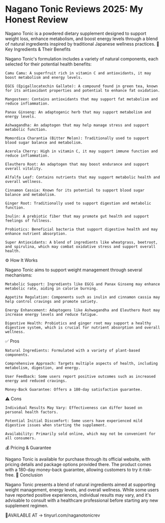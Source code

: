 # Nagano Tonic Reviews 2025: My Honest Review

Nagano Tonic is a powdered dietary supplement designed to support weight loss, enhance metabolism, and boost energy levels through a blend of natural ingredients inspired by traditional Japanese wellness practices.
🌿 Key Ingredients & Their Benefits

Nagano Tonic's formulation includes a variety of natural components, each selected for their potential health benefits:

    Camu Camu: A superfruit rich in vitamin C and antioxidants, it may boost metabolism and energy levels.

    EGCG (Epigallocatechin Gallate): A compound found in green tea, known for its antioxidant properties and potential to enhance fat oxidation.

    Mangosteen: Contains antioxidants that may support fat metabolism and reduce inflammation.

    Panax Ginseng: An adaptogenic herb that may support metabolism and energy levels. 

    Ashwagandha: An adaptogen that may help manage stress and support metabolic function. 

    Momordica Charantia (Bitter Melon): Traditionally used to support blood sugar balance and metabolism.

    Acerola Cherry: High in vitamin C, it may support immune function and reduce inflammation.

    Eleuthero Root: An adaptogen that may boost endurance and support overall vitality. 

    Alfalfa Leaf: Contains nutrients that may support metabolic health and overall wellness.

    Cinnamon Cassia: Known for its potential to support blood sugar balance and metabolism.

    Ginger Root: Traditionally used to support digestion and metabolic function.

    Inulin: A prebiotic fiber that may promote gut health and support feelings of fullness. 

    Probiotics: Beneficial bacteria that support digestive health and may enhance nutrient absorption.

    Super Antioxidants: A blend of ingredients like wheatgrass, beetroot, and spirulina, which may combat oxidative stress and support overall health.

⚙️ How It Works

Nagano Tonic aims to support weight management through several mechanisms:

    Metabolic Support: Ingredients like EGCG and Panax Ginseng may enhance metabolic rate, aiding in calorie burning.

    Appetite Regulation: Components such as inulin and cinnamon cassia may help control cravings and promote satiety.

    Energy Enhancement: Adaptogens like Ashwagandha and Eleuthero Root may increase energy levels and reduce fatigue.

    Digestive Health: Probiotics and ginger root may support a healthy digestive system, which is crucial for nutrient absorption and overall wellness.

✅ Pros

    Natural Ingredients: Formulated with a variety of plant-based components.

    Comprehensive Approach: Targets multiple aspects of health, including metabolism, digestion, and energy.

    User Feedback: Some users report positive outcomes such as increased energy and reduced cravings.

    Money-Back Guarantee: Offers a 180-day satisfaction guarantee.

⚠️ Cons

    Individual Results May Vary: Effectiveness can differ based on personal health factors.

    Potential Initial Discomfort: Some users have experienced mild digestive issues when starting the supplement.

    Availability: Primarily sold online, which may not be convenient for all consumers.

💰 Pricing & Guarantee

Nagano Tonic is available for purchase through its official website, with pricing details and package options provided there. The product comes with a 180-day money-back guarantee, allowing customers to try it risk-free.
🧾 Conclusion

Nagano Tonic presents a blend of natural ingredients aimed at supporting weight management, energy levels, and overall wellness. While some users have reported positive experiences, individual results may vary, and it's advisable to consult with a healthcare professional before starting any new supplement regimen.

🛒AVAILABLE AT -> tinyurl.com/naganotonicrev
